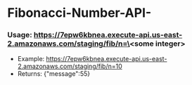 # Fibonacci-Number-API-

### Usage:  https://7epw6kbnea.execute-api.us-east-2.amazonaws.com/staging/fib/n=\<some integer\>

* Example: https://7epw6kbnea.execute-api.us-east-2.amazonaws.com/staging/fib/n=10
* Returns: {"message":55}
